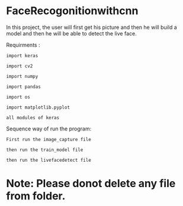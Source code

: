 # FaceRecogonitionwithcnn

In this project, the user will first get his picture and then he will build a model and then he will be able to detect the live face. 

Requirments :

	import keras
  
	import cv2
  
	import numpy
  
	import pandas
  
	import os
	
	import matplotlib.pyplot
  
	all modules of keras

Sequence way of run the program:

	First run the image_capture file
  
	then run the train_model file
  
	then run the livefacedetect file
  


# Note: Please donot delete any file from folder.

